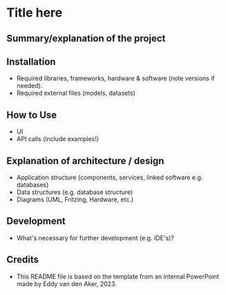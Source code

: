 # Title here
## Summary/explanation of the project

## Installation
- Required libraries, frameworks, hardware & software (note versions if needed).
- Required external files (models, datasets) 
## How to Use
- UI
- API calls (include examples!)
## Explanation of architecture / design
- Application structure (components, services, linked software e.g. databases)
- Data structures (e.g. database structure)
- Diagrams (UML, Fritzing, Hardware, etc.)
## Development
- What's necessary for further development (e.g. IDE's)?
## Credits
- This README file is based on the template from an internal PowerPoint made by Eddy van den Aker, 2023.
